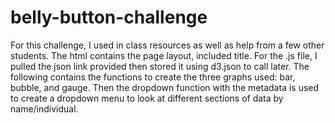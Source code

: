 # belly-button-challenge

For this challenge, I used in class resources as well as help from a few other students. The html contains the page layout, included title. For the .js file, I pulled the json link provided then stored it using d3.json to call later. The following contains the functions to create the three graphs used: bar, bubble, and gauge. Then the dropdown function with the metadata is used to create a dropdown menu to look at different sections of data by name/individual.
